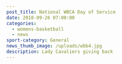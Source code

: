 ```yaml
---
post_title: National WBCA Day of Service
date: 2018-09-26 07:00:00
categories:
  - womens-basketball
  - news
sport-category: General
news_thumb_image: /uploads/wbb4.jpg
description: Lady Cavaliers giving back
---
```

